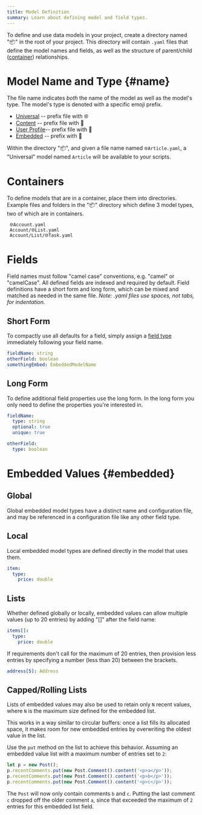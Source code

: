 ```yaml
---
title: Model Definition
summary: Learn about defining model and field types.
---
```


To define and use data models in your project, create a directory named "📦" in the root
of your project.  This directory will contain `.yaml` files that
define the model names and fields, as well as the structure of
parent/child ([container](/🗄/Article/models/containers.md)) relationships.

# Model Name and Type {#name}

The file name indicates _both_ the name of the model as well as the model's type.
The model's type is denoted with a specific emoji prefix.

- [Universal](/🗄/Article/models/types.md#universal) -- prefix file with 🌐
- [Content](/🗄/Article/models/types.md#content) -- prefix file with 📄
- [User Profile](/🗄/Article/models/types.md#profile)-- prefix file with 👤
- [Embedded](/🗄/Article/models/types.md#embedded) -- prefix with 📎

Within the directory "📦", and given a file name named `🌐Article.yaml`,
a "Universal" model named `Article` will be available to your scripts.

# Containers

To define models that are in a container, place them into directories.  Example files and folders in the
"📦" directory which define 3 model types, two of which are in containers.

```files
 🌐Account.yaml
 Account/🌐List.yaml
 Account/List/🌐Task.yaml
```

# Fields 

Field names must follow "camel case" conventions, e.g. "camel" or "camelCase".
All defined fields are indexed and required by default.
Field definitions have a short form and long form, which can be mixed and matched as
needed in the same file.
_Note: .yaml files use spaces, not tabs, for indentation._

## Short Form

To compactly use all defaults for a field, simply assign a [field type](/🗄/Article/models/fields.md)
immediately following your field name.

```yaml
fieldName: string
otherField: boolean
somethingEmbed: EmbeddedModelName
```

## Long Form

To define additional field properties use the long form.
In the long form you only need to define the properties you're interested in.

```yaml
fieldName:
  type: string
  optional: true
  unique: true

otherField:
  type: boolean
```

# Embedded Values {#embedded}

## Global
        
Global embedded model types have a distinct name and configuration file,
and may be referenced in a configuration file like any other field type.

## Local

Local embedded model types are defined directly in the model that uses them.

```yaml
item:
  type:
    price: double
```

## Lists

Whether defined globally or locally, embedded values can allow multiple values (up to 20 entries)
by adding "[]" after the field name:

```yaml
items[]:
  type:
    price: double
```

If requirements don't call for the maximum of 20 entries, then provision less entries by
specifying a number (less than 20) between the brackets.

```yaml
address[5]: Address
```

## Capped/Rolling Lists

Lists of embedded values may also be used to retain only `N` recent values,
where `N` is the maximum size defined for the embedded list.

This works in a way similar to circular buffers: 
once a list fills its allocated space, 
it makes room for new embedded entries by overwriting the oldest value in the list.

Use the `put` method on the list to achieve this behavior. 
Assuming an embedded value list with a maximum number of entries set to `2`:

```javascript
let p = new Post();
p.recentComments.put(new Post.Comment().content('<p>a</p>'));
p.recentComments.put(new Post.Comment().content('<p>b</p>'));
p.recentComments.put(new Post.Comment().content('<p>c</p>'));
```
The `Post` will now only contain comments `b` and `c`.
Putting the last comment `c` dropped off the older comment `a`,
since that exceeded the maximum of `2` entries for this embedded list field.



